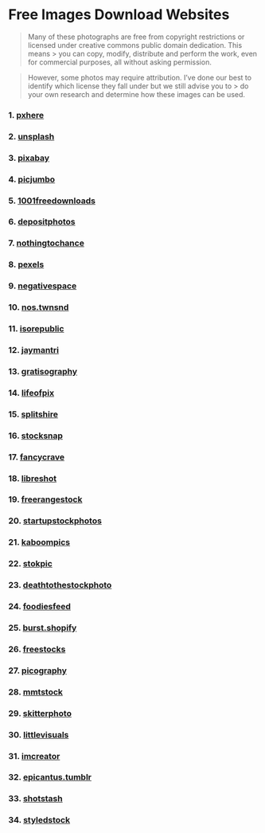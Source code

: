 # Free Images Download Websites

> Many of these photographs are free from copyright restrictions or licensed under creative commons public domain dedication. This means > you can copy, modify, distribute and perform the work, even for commercial purposes, all without asking permission.

> However, some photos may require attribution. I’ve done our best to identify which license they fall under but we still advise you to > do your own research and determine how these images can be used.

### 1. [pxhere](https://pxhere.com/en/)

### 2. [unsplash](https://unsplash.com/)

### 3. [pixabay](https://pixabay.com/)

### 4. [picjumbo](https://picjumbo.com/)

### 5. [1001freedownloads](https://www.1001freedownloads.com/free-photos/)

### 6. [depositphotos](https://depositphotos.com/)

### 7. [nothingtochance](http://nothingtochance.co/)

### 8. [pexels](https://www.pexels.com/)

### 9. [negativespace](https://negativespace.co/)

### 10. [nos.twnsnd](https://nos.twnsnd.co/)

### 11. [isorepublic](https://isorepublic.com/)

### 12. [jaymantri](http://jaymantri.com/)

### 13. [gratisography](https://gratisography.com/)

### 14. [lifeofpix](https://www.lifeofpix.com/)

### 15. [splitshire](https://www.splitshire.com/)

### 16. [stocksnap](https://stocksnap.io/)

### 17. [fancycrave](http://fancycrave.com/)

### 18. [libreshot](https://libreshot.com/)

### 19. [freerangestock](https://freerangestock.com/)

### 20. [startupstockphotos](http://startupstockphotos.com/)

### 21. [kaboompics](https://kaboompics.com/)

### 22. [stokpic](http://stokpic.com/)

### 23. [deathtothestockphoto](https://deathtothestockphoto.com/)

### 24. [foodiesfeed](https://www.foodiesfeed.com/)

### 25. [burst.shopify](https://burst.shopify.com/)

### 26. [freestocks](https://freestocks.org/)

### 27. [picography](https://picography.co/)

### 28. [mmtstock](https://mmtstock.com/)

### 29. [skitterphoto](https://skitterphoto.com/)

### 30. [littlevisuals](http://littlevisuals.co/)

### 31. [imcreator](http://imcreator.com/free)

### 32. [epicantus.tumblr](http://epicantus.tumblr.com/)

### 33. [shotstash](https://shotstash.com/)

### 34. [styledstock](https://styledstock.co/)
